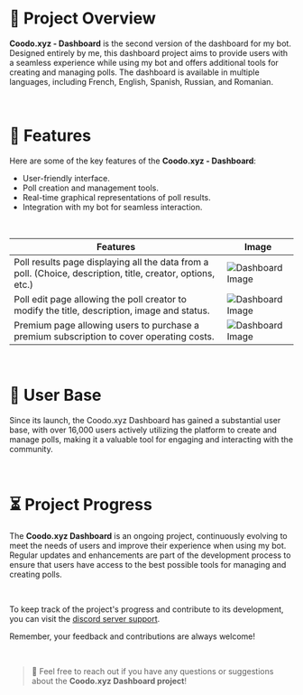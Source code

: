 # 📌 Project Overview

**Coodo.xyz - Dashboard** is the second version of the dashboard for my bot. Designed entirely by me, this dashboard project aims to provide users with a seamless experience while using my bot and offers additional tools for creating and managing polls. The dashboard is available in multiple languages, including French, English, Spanish, Russian, and Romanian.

&nbsp;

# 📝 Features

Here are some of the key features of the **Coodo.xyz - Dashboard**:

- User-friendly interface.
- Poll creation and management tools.
- Real-time graphical representations of poll results.
- Integration with my bot for seamless interaction.

&nbsp;

| Features | Image |
| -- | -- |
| Poll results page displaying all the data from a poll. (Choice, description, title, creator, options, etc.) | ![Dashboard Image](https://i.ibb.co/sHGwtpN/Screenshot-2023-10-02-235358.png) |
| Poll edit page allowing the poll creator to modify the title, description, image and status. | ![Dashboard Image](https://i.ibb.co/CMN6qDb/Screenshot-2023-10-03-001846.png) |
| Premium page allowing users to purchase a premium subscription to cover operating costs. | ![Dashboard Image](https://i.ibb.co/pZmfwC7/Screenshot-2023-10-03-002111.png) |

&nbsp;

# 🚀 User Base

Since its launch, the Coodo.xyz Dashboard has gained a substantial user base, with over 16,000 users actively utilizing the platform to create and manage polls, making it a valuable tool for engaging and interacting with the community.

&nbsp;

# ⏳ Project Progress

The **Coodo.xyz Dashboard** is an ongoing project, continuously evolving to meet the needs of users and improve their experience when using my bot. Regular updates and enhancements are part of the development process to ensure that users have access to the best possible tools for managing and creating polls.

&nbsp;

To keep track of the project's progress and contribute to its development, you can visit the [discord server support](http://discord.coodo.xyz).

Remember, your feedback and contributions are always welcome!

&nbsp;

> 📩 Feel free to reach out if you have any questions or suggestions about the **Coodo.xyz Dashboard project**!